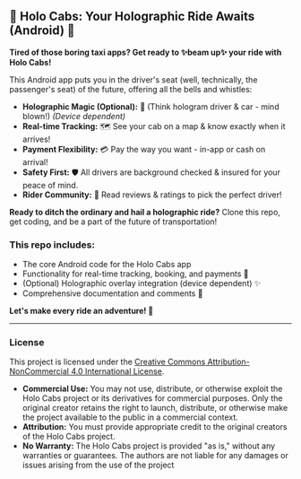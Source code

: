 ## 🚀 Holo Cabs: Your Holographic Ride Awaits (Android) 🌟

**Tired of those boring taxi apps? Get ready to ✨beam up✨ your ride with Holo Cabs!**

This Android app puts you in the driver's seat (well, technically, the passenger's seat) of the future, offering all the bells and whistles:

- **Holographic Magic (Optional):** 🌌 (Think hologram driver & car - mind blown!) *(Device dependent)*
- **Real-time Tracking:** 🗺️ See your cab on a map & know exactly when it arrives!
- **Payment Flexibility:** 💳 Pay the way you want - in-app or cash on arrival!
- **Safety First:** 🛡️ All drivers are background checked & insured for your peace of mind.
- **Rider Community:** 🌟 Read reviews & ratings to pick the perfect driver!

**Ready to ditch the ordinary and hail a holographic ride?** Clone this repo, get coding, and be a part of the future of transportation!

### This repo includes:

- The core Android code for the Holo Cabs app
- Functionality for real-time tracking, booking, and payments 📱
- (Optional) Holographic overlay integration (device dependent) ✨
- Comprehensive documentation and comments 📝

**Let's make every ride an adventure! 🚀**

---

### License

This project is licensed under the [Creative Commons Attribution-NonCommercial 4.0 International License](https://creativecommons.org/licenses/by-nc/4.0/). 

- **Commercial Use:** You may not use, distribute, or otherwise exploit the Holo Cabs project or its derivatives for commercial purposes. Only the original creator retains the right to launch, distribute, or otherwise make the project available to the public in a commercial context.
- **Attribution:** You must provide appropriate credit to the original creators of the Holo Cabs project.
- **No Warranty:** The Holo Cabs project is provided "as is," without any warranties or guarantees. The authors are not liable for any damages or issues arising from the use of the project

